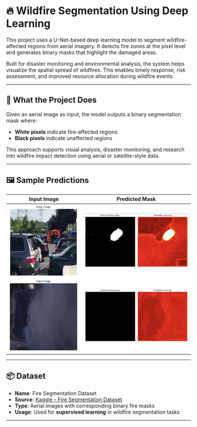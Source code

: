 # 🔥 Wildfire Segmentation Using Deep Learning

This project uses a U-Net-based deep learning model to segment wildfire-affected regions from aerial imagery. It detects fire zones at the pixel level and generates binary masks that highlight the damaged areas.

Built for disaster monitoring and environmental analysis, the system helps visualize the spatial spread of wildfires. This enables timely response, risk assessment, and improved resource allocation during wildfire events.

---

## 🧠 What the Project Does

Given an aerial image as input, the model outputs a binary segmentation mask where:

- **White pixels** indicate fire-affected regions  
- **Black pixels** indicate unaffected regions

This approach supports visual analysis, disaster monitoring, and research into wildfire impact detection using aerial or satellite-style data.

---

## 🖼️ Sample Predictions

| Input Image | Predicted Mask |
|-------------|----------------|
| ![](assets/sample1_input.png) | ![](assets/sample1_output.png) |
| ![](assets/sample2_input.png) | ![](assets/sample2_output.png) |

---

## 📦 Dataset

- **Name**: Fire Segmentation Dataset  
- **Source**: [Kaggle – Fire Segmentation Dataset](https://www.kaggle.com/datasets/killa92/fire-segmentation-dataset?utm_source=chatgpt.com)  
- **Type**: Aerial images with corresponding binary fire masks  
- **Usage**: Used for **supervised learning** in wildfire segmentation tasks

---
